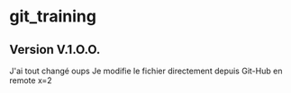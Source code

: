 # git_training
## Version V.1.O.O.
J'ai tout changé oups
Je modifie le fichier directement depuis Git-Hub en remote
x=2
